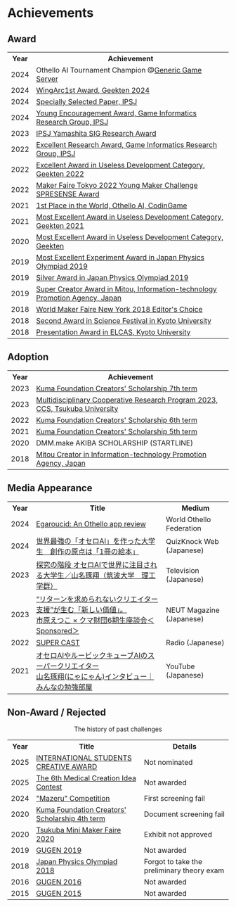 # Achievements



## Award
<div class="table_wrapper"><table><tbody>
<tr>
<th>Year</th><th>Achievement</th>
</tr>
<tr>
<td>2024</td>
<td>Othello AI Tournament Champion @<a href="https://skatgame.net/mburo/ggs/" target="_blank" el="”noopener" noreferrer”="">Generic Game Server</a></td>
</tr>
<tr>
<td>2024</td>
<td><a href="https://talent.supporterz.jp/geekten/2024/" target="_blank" el=”noopener noreferrer”>WingArc1st Award, Geekten 2024</a></td>
</tr>
<tr>
<td>2024</td>
<td><a href="https://www.ipsj.or.jp/award/ssp_award.html" target="_blank" el="”noopener" noreferrer”="">Specially Selected Paper, IPSJ</a></td>
</tr>
<tr>
<td>2024</td>
<td><a href="https://www.ipsj.or.jp/award/gi-award1.html" target="_blank" el="”noopener" noreferrer”="">Young Encouragement Award, Game Informatics Research Group, IPSJ</a></td>
</tr>
<tr>
<td>2023</td>
<td><a href="https://www.ipsj.or.jp/award/yamashita2023.html" target="_blank" el="”noopener" noreferrer”="">IPSJ Yamashita SIG Research Award</a></td>
</tr>
<tr>
<td>2022</td>
<td><a href="https://www.ipsj.or.jp/award/gi-award2.html" target="_blank" el="”noopener" noreferrer”="">Excellent Research Award, Game Informatics Research Group, IPSJ</a></td>
</tr>
<tr>
<td>2022</td>
<td><a href="https://talent.supporterz.jp/geekten/2022/" target="_blank" el=”noopener noreferrer”>Excellent Award in Useless Development Category, Geekten 2022</a></td>
</tr>
<tr>
<td>2022</td>
<td><a href="https://makezine.jp/blog/2022/10/mft2022-report-07.html" target="_blank" el=”noopener noreferrer”>Maker Faire Tokyo 2022 Young Maker Challenge SPRESENSE Award</a></td>
</tr>
<tr>
<td>2021</td>
<td><a href="https://www.codingame.com/multiplayer/bot-programming/othello-1" target="_blank" el=”noopener noreferrer”>1st Place in the World, Othello AI, CodinGame</a></td>
</tr>
<tr>
<td>2021</td>
<td><a href="https://talent.supporterz.jp/geekten/2021/" target="_blank" el=”noopener noreferrer”>Most Excellent Award in Useless Development Category, Geekten 2021</a></td>
</tr>
<tr>
<td>2020</td>
<td><a href="https://talent.supporterz.jp/geekten/2020/" target="_blank" el=”noopener noreferrer”>Most Excellent Award in Useless Development Category, Geekten</a></td>
</tr>
<tr>
<td>2019</td>
<td><a href="http://www.jpho.jp/2019/prizes at phy-chal-2019.pdf" target="_blank" el=”noopener noreferrer”>Most Excellent Experiment Award in Japan Physics Olympiad 2019</a></td>
</tr>
<tr>
<td>2019</td>
<td><a href="http://www.jpho.jp/2019/prizes at phy-chal-2019.pdf" target="_blank" el=”noopener noreferrer”>Silver Award in Japan Physics Olympiad 2019</a></td>
</tr>
<tr>
<td>2019</td>
<td><a href="https://www.ipa.go.jp/jinzai/mitou/it/supercreator-list.html" target="_blank" el=”noopener noreferrer”>Super Creator Award in Mitou, Information-technology Promotion Agency, Japan</a></td>
</tr>
<tr>
<td>2018</td>
<td><a href="https://makerfaire.com/maker/entry/67738/" target="_blank" el=”noopener noreferrer”>World Maker Faire New York 2018 Editor's Choice</a></td>
</tr>
<tr>
<td>2018</td>
<td><a href="https://www.kyoto-u.ac.jp/ja/news/2018-04-09-0" target="_blank" el=”noopener noreferrer”>Second Award in Science Festival in Kyoto University</a></td>
</tr>
<tr>
<td>2018</td>
<td><a href="https://www.kyoto-u.ac.jp/ja/news/2018-03-09-0" target="_blank" el=”noopener noreferrer”>Presentation Award in ELCAS, Kyoto University</a></td>
</tr>
</tbody></table></div>







## Adoption
<div class="table_wrapper"><table><tbody>
<tr>
<th>Year</th><th>Achievement</th>
</tr>
<tr>
<td>2023</td>
<td><a href="https://kuma-foundation.org/student/takuto-yamana/" target="_blank" el=”noopener noreferrer”>Kuma Foundation Creators' Scholarship 7th term</a></td>
</tr>
<tr>
<td>2023</td>
<td><a href="https://project.ccs.tsukuba.ac.jp/event/24/contributions/439/" target="_blank" el="”noopener" noreferrer”="">Multidisciplinary Cooperative Research Program 2023, CCS, Tsukuba University</a></td>
</tr>
<tr>
<td>2022</td>
<td><a href="https://kuma-foundation.org/student/takuto-yamana/" target="_blank" el=”noopener noreferrer”>Kuma Foundation Creators' Scholarship 6th term</a></td>
</tr>
<tr>
<td>2021</td>
<td><a href="https://kuma-foundation.org/student/takuto-yamana/" target="_blank" el=”noopener noreferrer”>Kuma Foundation Creators' Scholarship 5th term</a></td>
</tr>
<tr>
<td>2020</td>
<td>DMM.make AKIBA SCHOLARSHIP (STARTLINE)</td>
</tr>
<tr>
<td>2018</td>
<td><a href="https://www.ipa.go.jp/jinzai/mitou/it/2018/gaiyou_s-5.html" target="_blank" el=”noopener noreferrer”>Mitou Creator in Information-technology Promotion Agency, Japan</a></td>
</tr>
</tbody></table></div>




## Media Appearance
<div class="table_wrapper"><table><tbody>
<tr>
<th>Year</th><th>Title</th><th>Medium</th>
</tr>
<tr>
<td>2024</td>
<td><a href="https://www.worldothello.org/news/354/egaroucid-an-othello-app-review" target="_blank" el="”noopener" noreferrer”="">Egaroucid: An Othello app review</a></td>
<td>World Othello Federation</td>
</tr>
<tr>
<td>2024</td>
<td><a href="https://web.quizknock.com/othello-ai" target="_blank" el="”noopener" noreferrer”="">世界最強の「オセロAI」を作った大学生　創作の原点は「1冊の絵本」</a></td>
<td>QuizKnock Web (Japanese)</td>
</tr>
<tr>
<td>2023</td>
<td><a href="https://www.tv-tokyo.co.jp/tankyunokaidan/backnumber/index.html?trgt=20230720" target="_blank" el="”noopener" noreferrer”="">探究の階段 オセロAIで世界に注目される大学生／山名琢翔（筑波大学　理工学群）</a></td>
<td>Television (Japanese)</td>
</tr>
<tr>
<td>2023</td>
<td><a href="https://neutmagazine.com/interview_kumafoundation_2023" target="_blank" el="”noopener" noreferrer”="">“リターンを求められないクリエイター支援”が生む「新しい価値」。<br>市原えつこ × クマ財団6期生座談会＜Sponsored＞</a></td>
<td>NEUT Magazine (Japanese)</td>
</tr>
<tr>
<td>2022</td>
<td><a href="https://zip-fm.co.jp/programs/6e68fe9e-29bd-49c0-aec6-ab27c7320248" target="_blank" el="”noopener" noreferrer”="">SUPER CAST</a></td>
<td>Radio (Japanese)</td>
</tr>
<tr>
<td>2021</td>
<td><a href="https://www.youtube.com/live/rAM499RwhpI?si=BIsVoAJVPNvTHtsv" target="_blank" el="”noopener" noreferrer”="">オセロAIやルービックキューブAIのスーパークリエイター<br>山名琢翔(にゃにゃん)インタビュー｜みんなの勉強部屋</a></td>
<td>YouTube (Japanese)</td>
</tr>
</tbody></table></div>



## Non-Award / Rejected

<center>The history of past challenges</center>

<div class="table_wrapper"><table><tbody>
<tr>
<th>Year</th><th>Title</th><th>Details</th>
</tr>
<tr>
<td>2025</td>
<td><a href="https://kc-i.jp/activity/award/isca/2025/" target="_blank" el="”noopener" noreferrer”="">INTERNATIONAL STUDENTS CREATIVE AWARD</a></td>
<td>Not nominated</td>
</tr>
<tr>
<td>2025</td>
<td><a href="https://fmddsc.jp/event/%E7%AC%AC%EF%BC%96%E5%9B%9E%E5%8C%BB%E7%99%82%E5%89%B5%E7%94%9F%E3%82%A2%E3%82%A4%E3%83%87%E3%82%A2%E3%82%B3%E3%83%B3%E3%83%86%E3%82%B9%E3%83%88/" target="_blank" el="”noopener" noreferrer”="">The 6th Medical Creation Idea Contest</a></td>
<td>Not awarded</td>
</tr>
<tr>
<td>2024</td>
<td><a href="https://awrd.com/award/kuse-ga-aru-award-1" target="_blank" el="”noopener" noreferrer”="">"Mazeru" Competition</a></td>
<td>First screening fail</td>
</tr>
<tr>
<td>2020</td>
<td><a href="https://kuma-foundation.org/" target="_blank" el="”noopener" noreferrer”="">Kuma Foundation Creators' Scholarship 4th term</a></td>
<td>Document screening fail</td>
</tr>
<tr>
<td>2020</td>
<td><a href="https://tmmf.jp/2020/" target="_blank" el="”noopener" noreferrer”="">Tsukuba Mini Maker Faire 2020</a></td>
<td>Exhibit not approved</td>
</tr>
<tr>
<td>2019</td>
<td><a href="https://gugen.jp/subscriptions/work/799" target="_blank" el="”noopener" noreferrer”="">GUGEN 2019</a></td>
<td>Not awarded</td>
</tr>
<tr>
<td>2018</td>
<td><a href="https://www.jpho.jp/" target="_blank" el="”noopener" noreferrer”="">Japan Physics Olympiad 2018</a></td>
<td>Forgot to take the preliminary theory exam</td>
</tr>
<tr>
<td>2016</td>
<td><a href="https://gugen.jp/subscriptions/work/379" target="_blank" el="”noopener" noreferrer”="">GUGEN 2016</a></td>
<td>Not awarded</td>
</tr>
<tr>
<td>2015</td>
<td><a href="https://gugen.jp/subscriptions/work/306" target="_blank" el="”noopener" noreferrer”="">GUGEN 2015</a></td>
<td>Not awarded</td>
</tr>
</tbody></table></div>
